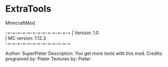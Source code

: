 # ExtraTools
MinecraftMod

-=-=-=-=-=-=-=-=-=-=-=-=-=
|  Version: 1.0          
|  MC version: 1.12.2    
-=-=-=-=-=-=-=-=-=-=-=-=-=

Author: SuperPieter
Description: You get more tools with this mod.
Credits: programed by: Pieter Textures by: Pieter
